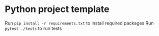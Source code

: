 # Python project template


Run `pip install -r requirements.txt` to install required packages
Run `pytest ./tests` to run tests